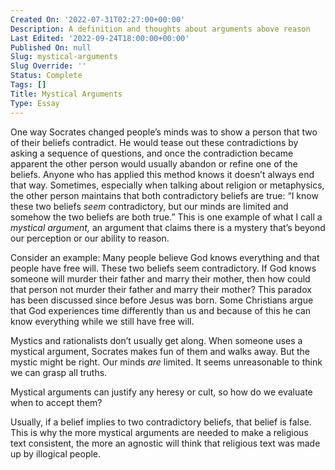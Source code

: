 ```yaml
---
Created On: '2022-07-31T02:27:00+00:00'
Description: A definition and thoughts about arguments above reason
Last Edited: '2022-09-24T18:00:00+00:00'
Published On: null
Slug: mystical-arguments
Slug Override: ''
Status: Complete
Tags: []
Title: Mystical Arguments
Type: Essay
---
```

<p>One way Socrates changed people’s minds was to show a person that two of their beliefs contradict. He would tease out these contradictions by asking a sequence of questions, and once the contradiction became apparent the other person would usually abandon or refine one of the beliefs. Anyone who has applied this method knows it doesn’t always end that way. Sometimes, especially when talking about religion or metaphysics, the other person maintains that both contradictory beliefs are true: “I know these two beliefs <em>seem</em> contradictory, but our minds are limited and somehow the two beliefs are both true.” This is one example of what I call a <em>mystical argument,</em> an argument that claims there is a mystery that’s beyond our perception or our ability to reason.</p>
<p>Consider an example: Many people believe God knows everything and that people have free will. These two beliefs seem contradictory. If God knows someone will murder their father and marry their mother, then how could that person not murder their father and marry their mother? This paradox has been discussed since before Jesus was born. Some Christians argue that God experiences time differently than us and because of this he can know everything while we still have free will.</p>
<p>Mystics and rationalists don’t usually get along. When someone uses a mystical argument, Socrates makes fun of them and walks away. But the mystic might be right. Our minds <em>are</em> limited. It seems unreasonable to think we can grasp all truths.</p>
<p>Mystical arguments can justify any heresy or cult, so how do we evaluate when to accept them?</p>
<p>Usually, if a belief implies to two contradictory beliefs, that belief is false. This is why the more mystical arguments are needed to make a religious text consistent, the more an agnostic will think that religious text was made up by illogical people.</p>
